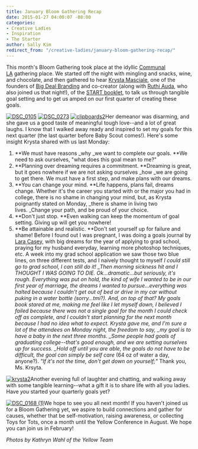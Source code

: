 ```yaml
---
title: January Bloom Gathering Recap
date: 2015-01-27 04:00:07 -08:00
categories:
- Creative Ladies
- Inspiration
- The Starter
author: Sally Kim
redirect_from: "/creative-ladies/january-bloom-gathering-recap/"
---
```


This month's Bloom Gathering took place at the idyllic [Communal LA](http://www.communal-la.com/) gathering place. We started off the night with mingling and snacks, wine, and chocolate, and then gathered to hear [Krysta Masciale](http://www.stilettosontherocks.com/), one of the founders of [Big Deal Branding](http://www.bigdealbranding.com/) and co-creator (along with [Ruthi Auda](http://www.ruthiauda.com/blog/), who also joined us that night!), of the [START booklet](http://www.stilettosontherocks.com/shop/), to talk us through tangible goal setting and to get us amped on our first quarter of creating these goals.

[![DSC_0105](https://yellow-blog-images.imgix.net/2015/01/DSC_0105-e1422237964239.jpg)](https://yellow-blog-images.imgix.net/2015/01/DSC_0105.jpg) [![DSC_0273](https://yellow-blog-images.imgix.net/2015/01/DSC_0273-e1422238001926.jpg)](https://yellow-blog-images.imgix.net/2015/01/DSC_0273.jpg) [![clipboards2](https://yellow-blog-images.imgix.net/2015/01/clipboards2.jpg)](https://yellow-blog-images.imgix.net/2015/01/clipboards2.jpg)Her demeanor was disarming, and she gave us a good taste of meaningful tough love--and a lot of great laughs. I know that I walked away ready and inspired to set my goals for this next quarter (the last quarter before Baby Scout comes!). Here's some insight Krysta shared with us last Monday:

1. **We must have reasons _why _we want to complete our goals. **We need to ask ourselves, "what does this goal mean to me?"
2. **Planning over dreaming requires a commitment. **Dreaming is great, but it goes nowhere if we are not asking ourselves _how _we are going to get there. We must have a first step, and make plans with our dreams.
3. **You can change your mind. **Life happens, plans fail, dreams change. Whether it's the career you started with or the major you had in college, there is no shame in changing your mind, but, as Krysta poignantly stated on Monday, _there is shame in living two lives. _Change your path, and be proud of your choice.
4. **Don't just stop. **Even walking can keep the momentum of goal setting. Giving up will get you nowhere!
5. **Be attainable and realistic. **Don't set yourself up for failure and shame! Before I found out I was pregnant, I was doing a goals journal by [Lara Casey](http://laracasey.com/), with big dreams for the year of applying to grad school, praying for my husband everyday, learning more photoshop techniques, etc. A week into my grad school application we saw those two blue lines, on three different tests, and I naively thought to myself *I could still go to grad school, I can still do it! _Then morning sickness hit and I THOUGHT I WAS GOING TO DIE. Ok...dramatic...but seriously, it's rough. Everything was put on hold, the kind of wife I wanted to be in our first year of marriage, the dreams I wanted to pursue...everything was halted because I couldn't get out of bed or drive in my car without puking in a water bottle (sorry...tmi?). And, on top of that? My goals book stared at me, making me feel like I let myself down, I believed I failed because there was not a single goal for the month I could check off as complete, and I couldn't start planning for the next month because I had no idea what to expect. Krysta gave me, and I'm sure a lot of the attendees on Monday night, the freedom to say, _my goal is to have a baby in the next three months. _Some people had goals of graduating college--that's good enough, and we are setting ourselves up for success. \_Hold off until you are able, the goals do not have to be difficult, the goal can simply be self care* (64 oz of water a day, anyone?). *"If it's not the time, don't get down on yourself;"* Thank you, Ms. Krsyta.

[![krysta2](https://yellow-blog-images.imgix.net/2015/01/krysta2.jpg)](https://yellow-blog-images.imgix.net/2015/01/krysta2.jpg)Another evening full of laughter and chatting, and walking away with some tangible learning--what a gift it is to share life with all you ladies. Have _you_ started your quarterly goals yet?

[![DSC_0168 (1)](https://yellow-blog-images.imgix.net/2015/01/DSC_0168-1.jpg)](https://yellow-blog-images.imgix.net/2015/01/DSC_0168-1.jpg)We hope to see you all next month! If you haven't joined us for a Bloom Gathering yet, we aspire to build connections and gather for causes, whether that be self-motivation, raising awareness, or collecting Toys for Tots, once a month until the Yellow Conference in August. We hope you can join us in February!

_Photos by Kathryn Wahl of the Yellow Team_

